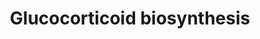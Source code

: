 ---
annotations:
- id: PW:0000010
  parent: classic metabolic pathway
  type: Pathway Ontology
  value: lipid metabolic pathway
- id: PW:0000772
  parent: classic metabolic pathway
  type: Pathway Ontology
  value: glucocorticoid biosynthetic pathway
- id: PW:0000774
  parent: classic metabolic pathway
  type: Pathway Ontology
  value: cortisol biosynthetic pathway
- id: PW:0000002
  parent: classic metabolic pathway
  type: Pathway Ontology
  value: classic metabolic pathway
authors:
- Conroy lipids
- DeSl
- LinaSchiffer
description: Glucocorticoid biosynthesis; a very complex multistep process starting
  from cholesterol in the inner mitochondrial membrane through StAR and StAR-related
  proteins. Glucocorticoid metabolites are essential in immune system regulation through
  the glucocorticoid receptor. Most of these compounds are produces in the adrenal
  gland, however can also be produced in other tissues, e.g. skin, brain, intestine
  [PMID:32203088].   The pathway knowledge depicted in this model stems from William
  Griffths.
last-edited: 2023-03-08
organisms:
- Homo sapiens
redirect_from:
- /index.php/Pathway:WP5280
- /instance/WP5280
- /instance/WP5280_r125685
revision: r125685
schema-jsonld:
- '@context': https://schema.org/
  '@id': https://wikipathways.github.io/pathways/WP5280.html
  '@type': Dataset
  creator:
    '@type': Organization
    name: WikiPathways
  description: Glucocorticoid biosynthesis; a very complex multistep process starting
    from cholesterol in the inner mitochondrial membrane through StAR and StAR-related
    proteins. Glucocorticoid metabolites are essential in immune system regulation
    through the glucocorticoid receptor. Most of these compounds are produces in the
    adrenal gland, however can also be produced in other tissues, e.g. skin, brain,
    intestine [PMID:32203088].   The pathway knowledge depicted in this model stems
    from William Griffths.
  keywords:
  - ' 11-Ketoetiocholanolone'
  - 11-deoxycortisol
  - 11beta-Hydroxyetiocholanolone
  - 17alpha-Hydroxyprogesterone
  - 17alpha-hydroxy-5beta-Pregnane-3,11,20-trione
  - 18-hydroxycortisol
  - 18-oxo-cortisol
  - 18-oxo-dihydrocortisol
  - 18-oxo-tetrahydrocortisol
  - 20alpha-Dihydrocortisone
  - 20alpha-Hydroxycortisol
  - 20beta-Dihydrocortisone
  - 20beta-hydroxycortisol
  - 21-Deoxycortisone
  - 21-deoxycortisol
  - 4,5beta-Dihydrocortisone
  - 4-Pregnene-17alpha,20alpha-diol-3,11-dione
  - 5alpha-Dihydrocortisol
  - 5alpha-Tetrahydrocortisol
  - 5beta-Pregnane-17alpha,20alpha-diol-3,11-dione
  - 5beta-Pregnane-3alpha,17alpha-diol-11,20-dione
  - 5beta-dihydrocortisol
  - 5beta-pregnane-11beta,17alpha,20alpha,21-tetrol-3-one
  - 5beta-pregnane-11beta,17alpha,20beta,21-tetrol-3-one
  - 5beta-pregnane-17alpha,20alpha,21-triol-3,11-dione
  - 5beta-pregnane-17alpha,20beta,21-triol-3,11-dione
  - 6beta-hydroxycortisol
  - AKR1C1
  - AKR1C2
  - AKR1C3
  - AKR1C4
  - AKR1D1
  - CBR1
  - CYP11B1
  - CYP11B2
  - CYP21A2
  - CYP3A4
  - Cortisol
  - Cortisone
  - Cortolic acid
  - Cortolonic acid
  - HSD11B1
  - HSD11B2
  - Pregnanetriolone
  - SRD5A1
  - SRD5A2
  - Tetrahydrocortisol
  - Tetrahydrocortisone
  - alpha-Cortol
  - alpha-cortolone
  - beta-cortol
  - beta-cortolic acid
  - beta-cortolone
  - beta-cortolonic acid
  license: CC0
  name: Glucocorticoid biosynthesis
seo: CreativeWork
title: Glucocorticoid biosynthesis
wpid: WP5280
---